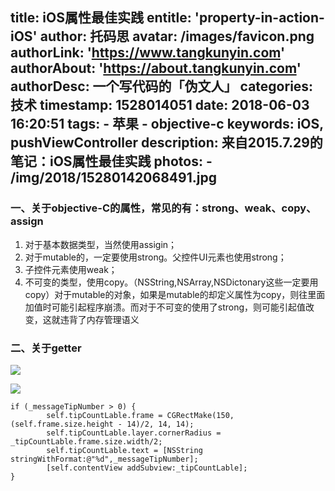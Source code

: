 title: iOS属性最佳实践
entitle: 'property-in-action-iOS'
author: 托码思
avatar: /images/favicon.png
authorLink: 'https://www.tangkunyin.com'
authorAbout: 'https://about.tangkunyin.com'
authorDesc: 一个写代码的「伪文人」
categories: 技术
timestamp: 1528014051
date: 2018-06-03 16:20:51
tags:
    - 苹果
    - objective-c
keywords: iOS, pushViewController
description: 来自2015.7.29的笔记：iOS属性最佳实践
photos:
    - /img/2018/15280142068491.jpg
---

### 一、关于objective-C的属性，常见的有：strong、weak、copy、assign

1. 对于基本数据类型，当然使用assigin；
2. 对于mutable的，一定要使用strong。父控件UI元素也使用strong；
3. 子控件元素使用weak；
4. 不可变的类型，使用copy。（NSString,NSArray,NSDictonary这些一定要用copy）对于mutable的对象，如果是mutable的却定义属性为copy，则往里面加值时可能引起程序崩溃。而对于不可变的使用了strong，则可能引起值改变，这就违背了内存管理语义

### 二、关于getter

![](/img/2018/15280142068491.jpg)

![](/img/2018/15280142123608.jpg)

```
if (_messageTipNumber > 0) {
        self.tipCountLable.frame = CGRectMake(150, (self.frame.size.height - 14)/2, 14, 14);
        self.tipCountLable.layer.cornerRadius = _tipCountLable.frame.size.width/2;
        self.tipCountLable.text = [NSString stringWithFormat:@"%d",_messageTipNumber];
        [self.contentView addSubview:_tipCountLable];
}
```


